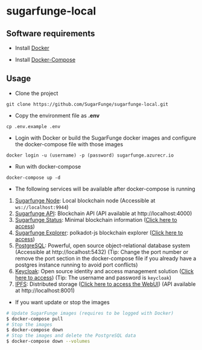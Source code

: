 # sugarfunge-local

## Software requirements

- Install [Docker](https://docs.docker.com/engine/install/ubuntu)

- Install [Docker-Compose](https://docs.docker.com/compose/install)

## Usage

- Clone the project
```
git clone https://github.com/SugarFunge/sugarfunge-local.git
```

- Copy the environment file as **.env**
```
cp .env.example .env
```

- Login with Docker or build the SugarFunge docker images and configure the docker-compose file with those images
```
docker login -u (username) -p (password) sugarfunge.azurecr.io
```

- Run with docker-compose
```
docker-compose up -d
```

- The following services will be available after docker-compose is running

1. [Sugarfunge Node](https://github.com/SugarFunge/sugarfunge-node): Local blockchain node (Accessible at `ws://localhost:9944`) 
2. [Sugarfunge API](https://github.com/SugarFunge/sugarfunge-api): Blockchain API (API available at http://localhost:4000)
3. [Sugarfunge Status](https://github.com/SugarFunge/sf-front-end): Minimal blockchain information ([Click here to access](http://localhost:8000))
4. [Sugarfunge Explorer](https://github.com/SugarFunge/sugarfunge-explorer): polkadot-js blockchain explorer ([Click here to access](http://localhost:80))
5. [PostgreSQL](https://www.postgresql.org): Powerful, open source object-relational database system (Accessible at http://localhost:5432) (Tip: Change the port number or remove the port section in the docker-compose file if you already have a postgres instance running to avoid port conflicts)
6. [Keycloak](https://www.keycloak.org): Open source identity and access management solution ([Click here to access](http://localhost:8081)) (Tip: The username and password is `keycloak`)
7. [IPFS](https://ipfs.io): Distributed storage ([Click here to access the WebUI](http://localhost:5001/webui)) (API available at http://localhost:8001) 

- If you want update or stop the images
```bash
# Update SugarFunge images (requires to be logged with Docker)
$ docker-compose pull
# Stop the images
$ docker-compose down
# Stop the images and delete the PostgreSQL data
$ docker-compose down --volumes
```
